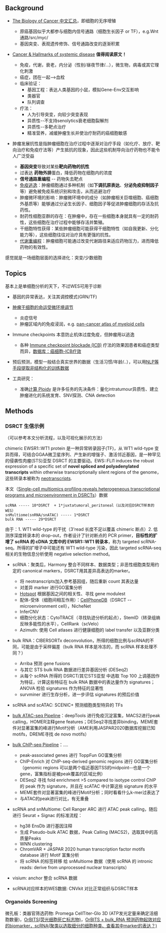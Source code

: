 



## Background

* [The Biology of Cancer 中文汇总](https://mp.weixin.qq.com/s?__biz=Mzg4NjA5Mzg2Mw==&mid=2247488659&idx=1&sn=a50c16e1a5bf8ceada311ce2aada047f&chksm=cf9fb5dbf8e83ccd9bf9964fd0d7513fa7e8d2f33456cbe18b1d3e1c4e5b795e47b7c450ba3d&scene=178&cur_album_id=1364329720200085505#rd)，即细胞的无序增殖
    - 原癌基因似乎大都参与细胞内信号通路（细胞生长因子 or TF），e.g.Wnt通路/src/myc/
    - 基因突变、表观遗传修饰、信号通路改变的逐渐积累


* [Cancer & Hallmarks of systemic disease](https://www.bilibili.com/opus/952007216584458248) **值得阅读原文！**
    - 免疫，代谢，衰老，内分泌（性别/昼夜节律/...），微生物，病毒或其它理化刺激
    - 癌症，团在一起-->血栓
    - 临床验证：
        * 基因工程：表达人类基因的小鼠，模拟Gene-Env交互影响
        * 类器官
        * 队列调查
    - 疗法：
        * 人为引导突变，向较少突变表现
        * 异质性--不支持senolytics衰老细胞裂解剂
        * 异质性--多靶点治疗
        * 精准营养，减缓肿瘤生长并使治疗耐药的癌细胞敏感

* 肿瘤发展抗性是指肿瘤细胞在治疗过程中逐渐对治疗手段（如化疗、放疗、靶向治疗和免疫疗法等）产生抵抗的现象，因此这些机制导向治疗药物也不能令人广泛受益
    - **基因突变**导致对某些**靶向药物的抗性**
    - 过表达 **药物外排**蛋白，降低药物在细胞内的浓度
    - **信号通路重编程** -- 药物失去靶点
    - [免疫逃逸](https://zhuanlan.zhihu.com/p/684400279)：肿瘤细胞通过多种机制（如**下调抗原表达**、**分泌免疫抑制因子**等）避免被免疫系统识别和攻击，从而逃避治疗
    - 肿瘤微环境的影响：肿瘤微环境中的成分（如肿瘤相关巨噬细胞、癌细胞外基质等）能够通过分泌生长因子、细胞因子等促进肿瘤细胞的存活及抗药性。
    - 耐药性细胞亚群的存在：在肿瘤中，存在一些细胞本身就具有一定的耐药性，这些细胞在治疗过程中能够存活并繁殖。
    - 干细胞特性获得：某些肿瘤细胞可能获得干细胞特性（如自我更新、分化能力等），这些细胞往往对治疗具有更强的抗性。
    - [代谢重编程](https://zhuanlan.zhihu.com/p/689211973)：肿瘤细胞可能通过改变代谢路径来适应药物压力，进而降低药物的有效性。


感觉就是一场细胞层面的选择进化：突变/少数细胞



## Topics

基本上是单细胞分析的天下，不过WES可用于诊断

* 基因的异常表达，关注其调控模式(GRN/TF)

* [肿瘤干细胞的命运受微环境调节](https://www.sohu.com/a/518732927_121124215)
    - 炎症信号
    - 肿瘤区域内的免疫浸润，e.g. [pan-cancer atlas of myeloid cells](https://www.cell.com/cell/fulltext/S0092-8674(21)00010-6)

* Immune checkpoints 本意防止机体过度免疫，但肿瘤用以逃逸
    - 各种 [Immune checkpoint blockade (ICB)](https://www.cancer.org/cancer/managing-cancer/treatment-types/immunotherapy/immune-checkpoint-inhibitors.html) 疗法的效果因患者和癌症类型而异，[数据库：癌细胞-ICB疗效](https://www.nature.com/articles/s41597-025-04381-6)

* 预后预测，模型一般结合真实世界的数据（生活习惯/年龄/..），可以用[NLP等手段提取非结构化的训练数据](https://blog.csdn.net/m0_59164304/article/details/144443668)

* 工具研究：
    - 准确[计算 Ploidy](../Readings/Interesting_Topics.md#ploidy) 是许多任务的先决条件：量化intratumour异质性、建立肿瘤进化的系统发育、SNV探测、CNA detection


## Methods

### DSRCT 生信示例

（可以参考本文分析流程，以及可视化展示的方法）

chimeric EWSR1::WT1 protein 是一种异常转录因子(TF)，从 WT1 wild-type 变异而得，可结合GGAA微卫星序列、产生新的增强子、激活邻近基因，是一种罕见的侵袭性肉瘤(STS)亚型 DSRCT 的主要驱动。EWS::FLI1 induces the robust expression of a specific set of **novel spliced and polyadenylated transcripts** within otherwise transcriptionally silent regions of the genome，这些转录本被称为 [neotranscripts](https://www.sciencedirect.com/science/article/pii/S1097276522003823). 


本文（[Single-cell multiomics profiling reveals heterogeneous transcriptional programs and microenvironment in DSRCTs](https://www.sciencedirect.com/science/article/pii/S266637912400274X)）数据
```
scRNA ----- 10*DSRCT  + 1*juxtatumoral_peritoneal（以及对应DSRCT样本的WES）
snMultiome(snRNA/snATAC) ----- 1*DSRCT
bulk RNA ----- 29*DSRCT
```


由于：1. WT1 wild-type 的干扰（3'read 长度不足以覆盖 chimeric 断点）2. 低测序深度转录本的 drop-out，作者设计了针对断点的 PCR primer，**目标性的扩增了 scRNA 的 cDNA 文库中的 EWSR1::WT1 转录本**，称为 targeted scRNA-seq。所得的扩增子中可能还有 WT1 wild-type 污染，因此 targeted scRNA-seq 相关的生物信息分析使用 negative selection method。


* scRNA：聚类后，Harmony 整合不同样本、数据类型；非恶性细胞类型用约定的 canonical markers，DSRCT用其差异高表达的marker。
    - 将 neotranscripts加入参考基因组，随后重新 count 其表达量
    - 对差异 marker 进行GO富集分析
    - [Hotspot](http://www.github.com/yoseflab/Hotspot) 根据基因之间的相关性、寻找 gene modulest
    - 配体-受体（细胞间相互作用）：[CellPhoneDB](https://github.com/Teichlab/cellphonedb)（DSRCT -- microenvironment cell），NicheNet
    - InferCNV
    - 细胞分化状态：CytoTRACE（寻找轨迹分析的起点），StemID（转录组熵反映多能性的水平），CellRank（scVelo）
    - Azimuth: 使用 Cell atlases 进行健康细胞的 label transfer 以及亚群分类
    
* bulk RNA：CIBERSORTx deconvolution，所得的细胞比例与scRNA的不同，可能是由于采样偏差（bulk RNA 样本是冷冻的，而 scRNA 样本处理不同？）
    - Arriba 预测 gene fusions
    - 与其它 STS bulk RNA 数据进行差异基因分析 (DESeq2)
    - 从每个 scRNA 所得的 DSRCT/其它STS亚型 中选取 Top 100 上调基因作为特征，计算这些特征在 bulk RNA 数据中的表达量作为 signatures；ANOVA 检验 signatures 作为特征的显著性
    - survminer 进行生存分析，进一步评估 signatures 的预后价值
 
* scRNA and scATAC: SCENIC+ 预测细胞类型特异的 TFs

* [bulk ATAC-seq Pipeline](https://github.com/nf-core/atacseq)：deepTools 进行免疫沉淀富集，MACS2进行peak calling，HOMER注释gene features；DESeq2寻找差异binding，MEME套件对显著富集的峰进行Motif分析（AME利用JASPAR2020数据库挖掘已知motifs，DREME寻找 de novo motifs）

* [bulk ChIP-seq Pipeline](https://github.com/nf-core/chipseq)：....
    - peak-associated genes 进行 ToppFun GO富集分析
    - ChIP-Enrich 对 ChIP-seq-derived genomic regions 进行 GO富集分析（genomic regions 可以是两个临近基因TSS的midpoint--也是一个gene，富集指标是被peak覆盖的区域比例）
    - DESeq2 寻找 fold enrichment >5 compared to isotype control ChIP 的 peak 作为 signature，并且在 scATAC 中计算这些 signature 的水平
    - MEME套件对显著富集的峰进行Motif分析；同时看看什么k-mer过表达了
    - 与ATAC的peak进行对比，有无重叠

* scRNA and snMultiome: Cell Ranger ARC 进行 ATAC peak calling，随后进行 Seurat + Signac 的标准流程：
    - hg38 EnsDb 进行基因注释
    - 生成 Pseudo-bulk ATAC 数据，Peak Calling (MACS2)，选取其中的高质量Peaks
    - WNN clustering
    - ChromVAR + JASPAR 2020 human transcription factor motifs database 进行 Motif 富集分析
    - 将 scRNA 的标签转移 给 snMultiome 数据（使用 scRNA 的 intronic reads: derive from unprocessed nuclear transcripts）

* visium: anchor 整合 scRNA 数据

* scRNA对应样本的WES数据: CNVkit 对比正常组织与DSRCT样本


### Organoids Screening


微孔板：类器官筛选药物: Promega CellTiter-Glo 3D (ATP发光定量来确定活细胞数量)，[OrBITS(荧光细胞死亡标志物)](https://www.biorxiv.org/content/10.1101/2021.09.09.459656v2.full)，[OrBITS + bulk_RNA 预测药物起效对应的biomarker，scRNA(聚类以选取细分的细胞种类、查看其中marker的表达？) ](https://jeccr.biomedcentral.com/articles/10.1186/s13046-024-03012-z) 



